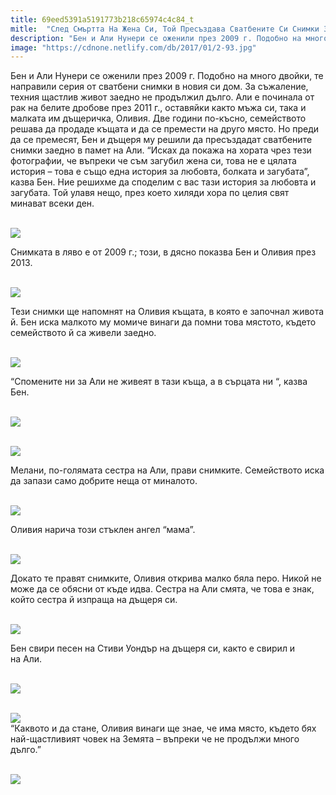 ```yaml
---
title: 69eed5391a5191773b218c65974c4c84_t
mitle:  "След Смъртта На Жена Си, Той Пресъздава Сватбените Си Снимки Заедно С Дъщеря Си!"
description: "Бен и Али Нунери се оженили през 2009 г. Подобно на много двойки, те направили серия от сватбени снимки в новия си дом. За съжаление, техния щастлив живот заедно не про�"
image: "https://cdnone.netlify.com/db/2017/01/2-93.jpg"
---
```


 <p>Бен и Али Нунери се оженили през 2009 г. Подобно на много двойки, те направили серия от сватбени снимки в новия си дом. За съжаление, техния щастлив живот заедно не продължил дълго. Али е починала от рак на белите дробове през 2011 г., оставяйки както мъжа си, така и малката им дъщеричка, Оливия. Две години по-късно, семейството решава да продаде къщата и да се премести на друго място. Но преди да се премесят, Бен и дъщеря му решили да пресъздадат сватбените снимки заедно в памет на Али. “Исках да покажа на хората чрез тези фотографии, че въпреки че съм загубил жена си, това не е цялата история – това е също една история за любовта, болката и загубата”, казва Бен. Ние решихме да споделим с вас тази история за любовта и загубата. Той улавя нещо, през което хиляди хора по целия свят минават всеки ден.</p>      <p> <br/><img src="https://cdnone.netlify.com/db/2017/01/2-93.jpg"/><br/></p> <p>Снимката в ляво е от 2009 г.; този, в дясно показва Бен и Оливия през 2013.</p> <p> <br/><img src="https://cdnone.netlify.com/db/2017/01/3-92.jpg"/><br/></p>      <p>Тези снимки ще напомнят на Оливия къщата, в която е започнал живота й. Бен иска малкото му момиче винаги да помни това мястото, където семейството й са живели заедно.</p> <p> <br/><img src="https://cdnone.netlify.com/db/2017/01/4-90.jpg"/><br/></p> <p>“Спомените ни за Али не живеят в тази къща, а в сърцата ни “, казва Бен.</p> <p> <br/><img src="https://cdnone.netlify.com/db/2017/01/5-88.jpg"/><br/></p>      <p> <br/><img src="https://cdnone.netlify.com/db/2017/01/6-84.jpg"/><br/></p> <p>Мелани, по-голямата сестра на Али, прави снимките. Семейството иска да запази само добрите неща от миналото.</p> <p> <br/><img src="https://cdnone.netlify.com/db/2017/01/7-83.jpg"/><br/></p> <p>Оливия нарича този стъклен ангел “мама”.</p> <p> <br/><img src="https://cdnone.netlify.com/db/2017/01/8-76.jpg"/><br/></p> <p>Докато те правят снимките, Оливия открива малко бяла перо. Никой не може да се обясни от къде идва. Сестра на Али смята, че това е знак, който сестра й изпраща на дъщеря си.</p>      <p> <br/><img src="https://cdnone.netlify.com/db/2017/01/9-71.jpg"/><br/></p> <p>Бен свири песен на Стиви Уондър на дъщеря си, както е свирил и на Али.</p> <p> <br/><img src="https://cdnone.netlify.com/db/2017/01/10-70.jpg"/><br/></p> <p> <br/><img src="https://cdnone.netlify.com/db/2017/01/11-58.jpg"/><br/> “Каквото и да стане, Оливия винаги ще знае, че има място, където бях най-щастливият човек на Земята – въпреки че не продължи много дълго.”</p>      <p> <br/><img src="https://cdnone.netlify.com/db/2017/01/12-53.jpg"/><br/></p>       